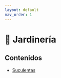 ```yaml
---
layout: default
nav_order: 1
---
```


# 🌿 Jardinería

## Contenidos

- [Suculentas](./suculentas.md)
